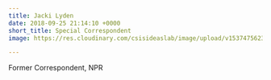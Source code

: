 ```yaml
---
title: Jacki Lyden
date: 2018-09-25 21:14:10 +0000
short_title: Special Correspondent
image: https://res.cloudinary.com/csisideaslab/image/upload/v1537475623/health-commission/Anon.jpg

---
```

Former Correspondent, NPR